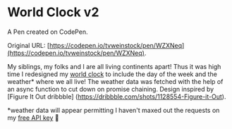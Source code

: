 # World Clock v2 

A Pen created on CodePen.

Original URL: [https://codepen.io/tvweinstock/pen/WZXNeq](https://codepen.io/tvweinstock/pen/WZXNeq).

My siblings, my folks and I are all living continents apart! Thus it was high time I redesigned my [world clock](https://codepen.io/tvweinstock/pen/JGXaBb) to include the day of the week and the weather* where we all live! 
The weather data was fetched with the help of an async function to cut down on promise chaining. 
Design inspired by [Figure It Out dribbble] (https://dribbble.com/shots/1128554-Figure-it-Out).

*weather data will appear permitting I haven't maxed out the requests on my [free API key](https://openweathermap.org/price) 🙈